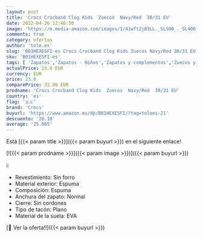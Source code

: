 ```yaml
---
layout: post
title: 'Crocs Crocband Clog Kids  Zuecos  Navy/Red  30/31 EU'
date: 2022-04-26 12:46:50
image: 'https://m.media-amazon.com/images/I/41wft2jB3LL._SL500_._SL400_.jpg'
comments: true
category: ofertas
author: 'tole.es'
slug: 'B01HEXESFI-es Crocs Crocband Clog Kids Zuecos Navy/Red 30/31 EU'
sku: 'B01HEXESFI-es'
tags: [ 'Zapatos','Zapatos - Niños','Zapatos y complementos','Zuecos y mules para niño','crocs','zuecos','🇪🇸', ]
actualPrice: 23.0 EUR
currency: EUR
price: 23.0
comparePrice: 31.99 EUR
prodname: 'Crocs Crocband Clog Kids  Zuecos  Navy/Red  30/31 EU'
country: 'es'
flag: '🇪🇸'
brand: 'Crocs'
buyurl: 'https://www.amazon.es/dp/B01HEXESFI/?tag=tolees-21'
descuento: '28.10'
average: '25.065'
---
```


Está [{{< param title >}}]({{< param buyurl >}}) en el siguiente enlace!

[![{{< param prodname >}}]({{< param image >}})]({{< param buyurl >}})

ℹ️:

- Revestimiento: Sin forro
- Material exterior: Espuma
- Composición: Espuma
- Anchura del zapato: Normal
- Cierre: Sin cordones
- Tipo de tacón: Plano
- Material de la suela: EVA

[🛒 Ver la oferta!!]({{< param buyurl >}})
